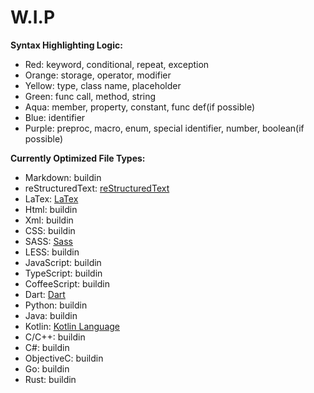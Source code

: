 # W.I.P

**Syntax Highlighting Logic:**

- Red: keyword, conditional, repeat, exception
- Orange: storage, operator, modifier
- Yellow: type, class name, placeholder
- Green: func call, method, string
- Aqua: member, property, constant, func def(if possible)
- Blue: identifier
- Purple: preproc, macro, enum, special identifier, number, boolean(if possible)

**Currently Optimized File Types:**

- Markdown: buildin
- reStructuredText: [reStructuredText](https://marketplace.visualstudio.com/items?itemName=lextudio.restructuredtext)
- LaTex: [LaTex](https://marketplace.visualstudio.com/items?itemName=torn4dom4n.latex-support)
- Html: buildin
- Xml: buildin
- CSS: buildin
- SASS: [Sass](https://marketplace.visualstudio.com/items?itemName=Syler.sass-indented)
- LESS: buildin
- JavaScript: buildin
- TypeScript: buildin
- CoffeeScript: buildin
- Dart: [Dart](https://marketplace.visualstudio.com/items?itemName=Dart-Code.dart-code)
- Python: buildin
- Java: buildin
- Kotlin: [Kotlin Language](https://marketplace.visualstudio.com/items?itemName=mathiasfrohlich.Kotlin)
- C/C++: buildin
- C#: buildin
- ObjectiveC: buildin
- Go: buildin
- Rust: buildin
